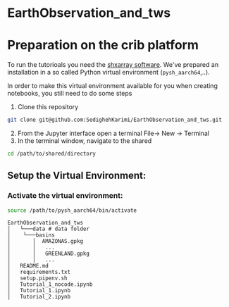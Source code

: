 # EarthObservation_and_tws

<!-- #region -->
# Preparation on the crib platform

To run the tutorioals you need the [shxarray software](https://github.com/ITC-Water-Resources/shxarray). We've prepared an installation in a so called Python virtual environment (`pysh_aarch64`,..). 

In order to make this virtual environment available for you when creating notebooks, you still need to do some steps

1. Clone this repository
```sh
git clone git@github.com:SedighehKarimi/EarthObservation_and_tws.git
```

2. From the Jupyter interface open a terminal File-> New -> Terminal
3. In the terminal window, navigate to the shared
```sh
cd /path/to/shared/directory
```

<!-- #endregion -->

## Setup the Virtual Environment:

<!-- #region -->


### Activate the virtual environment:
```sh
source /path/to/pysh_aarch64/bin/activate
```
<!-- #endregion -->

```
EarthObservation_and_tws
│   └───data # data folder
│    └───basins
│       │  AMAZONAS.gpkg
│       │   ...
│       │   GREENLAND.gpkg
│       │   ...
│   README.md
│   requirements.txt
│   setup.pipenv.sh
│   Tutorial_1_nocode.ipynb
│   Tutorial_1.ipynb
│   Tutorial_2.ipynb
```
